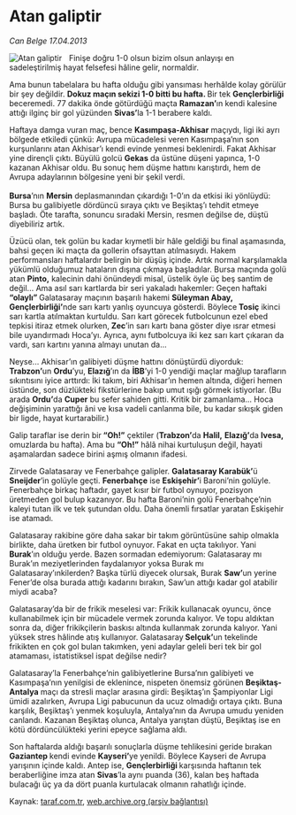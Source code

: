 # Atan galiptir

*Can Belge 17.04.2013*

<div class="yazi"><img align="left" alt="Atan galiptir" border="0" src="http://www.taraf.com.tr/fotoraflar/makaleler/atan-galiptir_8596_orijinal.jpg" style="border-right-width:10px; border-color:#FFFFFF"/><p>Finişe doğru 1-0 olsun bizim olsun anlayışı en sadeleştirilmiş hayat felsefesi hâline gelir, normaldir.</p>
<p>Ama bunun tabelalara bu hafta olduğu gibi yansıması herhâlde kolay görülür bir şey değildir. <strong>Dokuz maçın sekizi 1-0 bitti bu hafta. </strong>Bir tek <strong>Gençlerbirliği </strong>beceremedi. 77 dakika önde götürdüğü maçta <strong>Ramazan’</strong>ın kendi kalesine attığı ilginç bir gol yüzünden <strong>Sivas’</strong>la 1-1 berabere kaldı.</p>
<p>Haftaya damga vuran maç, bence <strong>Kasımpaşa-Akhisar</strong> maçıydı, ligi iki ayrı bölgede etkiledi çünkü: Avrupa mücadelesi veren Kasımpaşa’nın son kurşunlarını atan Akhisar’ı kendi evinde yenmesi beklenirdi. Fakat Akhisar yine dirençli çıktı. Büyülü golcü <strong>Gekas</strong> da üstüne düşeni yapınca, 1-0 kazanan Akhisar oldu. Bu sonuç hem düşme hattını karıştırdı, hem de Avrupa adaylarının bölgesine yeni bir şekil verdi.<br/><br/><strong>Bursa</strong>’nın <strong>Mersin</strong> deplasmanından çıkardığı 1-0’ın da etkisi iki yönlüydü: Bursa bu galibiyetle dördüncü sıraya çıktı ve Beşiktaş’ı tehdit etmeye başladı. Öte tarafta, sonuncu sıradaki Mersin, resmen değilse de, düştü diyebiliriz artık.</p>
<p>Üzücü olan, tek golün bu kadar kıymetli bir hâle geldiği bu final aşamasında, bahsi geçen iki maçta da gollerin ofsayttan atılmasıydı. Hakem performansları haftalardır belirgin bir düşüş içinde. Artık normal karşılamakla yükümlü olduğumuz hataların dışına çıkmaya başladılar. Bursa maçında golü atan <strong>Pinto,</strong> kalecinin dahi önündeydi misal, üstelik öyle üç beş santim de değil... Ama asıl sarı kartlarda bir seri yakaladı hakemler: Geçen haftaki <strong>“olaylı” </strong>Galatasaray maçının başarılı hakemi <strong>Süleyman Abay, Gençlerbirliği’</strong>nde sarı kartı yanlış oyuncuya gösterdi. Böylece<strong> Tosiç</strong> ikinci sarı kartla atılmaktan kurtuldu. Sarı kart görecek futbolcunun ezel ebed tepkisi itiraz etmek olurken,<strong> Zec</strong>’in sarı kartı bana göster diye ısrar etmesi bile uyandırmadı Hoca’yı. Ayrıca, aynı futbolcuya iki kez sarı kart çıkaran da vardı, sarı kartını yanına almayı unutan da...</p>
<p>Neyse... Akhisar’ın galibiyeti düşme hattını dönüştürdü diyorduk: <strong>Trabzon’</strong>un <strong>Ordu</strong>’yu, <strong>Elazığ</strong>’ın da <strong>İBB</strong>’yi 1-0 yendiği maçlar mağlup tarafların sıkıntısını iyice arttırdı: İki takım, biri Akhisar’ın hemen altında, diğeri hemen üstünde, son düzlükteki fikstürlerine bakıp umut ışığı görmek istiyorlar. (Bu arada <strong>Ordu’</strong>da <strong>Cuper</strong> bu sefer sahiden gitti. Kritik bir zamanlama... Hoca değişiminin yarattığı âni ve kısa vadeli canlanma bile, bu kadar sıkışık giden bir ligde, hayat kurtarabilir.)</p>
<p>Galip taraflar ise derin bir<strong> “Oh!”</strong> çektiler (<strong>Trabzon’</strong>da <strong>Halil,</strong> <strong>Elazığ’</strong>da <strong>Ivesa,</strong> omuzlarda bu hafta). Ama bu <strong>“Oh!”</strong> hâlâ nihai kurtuluşun değil, hayati aşamalardan sadece birini aşmış olmanın ifadesi.</p>
<p>Zirvede Galatasaray ve Fenerbahçe galipler. <strong>Galatasaray Karabük’</strong>ü <strong>Sneijder</strong>’in golüyle geçti. <strong>Fenerbahçe</strong> ise <strong>Eskişehir’</strong>i Baroni’nin golüyle. Fenerbahçe birkaç haftadır, gayet kısır bir futbol oynuyor, pozisyon üretmeden gol bulup kazanıyor. Bu hafta Baroni’nin golü Fenerbahçe’nin kaleyi tutan ilk ve tek şutundan oldu. Daha önemli fırsatlar yaratan Eskişehir ise atamadı.</p>
<p>Galatasaray rakibine göre daha sakar bir takım görüntüsüne sahip olmakla birlikte, daha üretken bir futbol oynuyor. Fakat en uçta takılıyor. Yani <strong>Burak</strong>’ın olduğu yerde. Bazen sormadan edemiyorum: Galatasaray mı Burak’ın meziyetlerinden faydalanıyor yoksa Burak mı Galatasaray’ınkilerden? Başka türlü diyecek olursak, Burak <strong>Saw’</strong>un yerine Fener’de olsa burada attığı kadarını bırakın, Saw’un attığı kadar gol atabilir miydi acaba?</p>
<p>Galatasaray’da bir de frikik meselesi var: Frikik kullanacak oyuncu, önce kullanabilmek için bir mücadele vermek zorunda kalıyor. Ve topu aldıktan sonra da, diğer frikikçilerin baskısı altında kullanmak zorunda kalıyor. Yani yüksek stres hâlinde atış kullanıyor. Galatasaray<strong> Selçuk’</strong>un tekelinde frikikten en çok gol bulan takımken, yeni adaylar geleli beri tek bir gol atamaması, istatistiksel ispat değilse nedir?</p>
<p>Galatasaray’la Fenerbahçe’nin galibiyetlerine Bursa’nın galibiyeti ve Kasımpaşa’nın yenilgisi de eklenince, nispeten önemsiz görünen <strong>Beşiktaş-Antalya</strong> maçı da stresli maçlar arasına girdi: Beşiktaş’ın Şampiyonlar Ligi ümidi azalırken, Avrupa Ligi pabucunun da ucuz olmadığı ortaya çıktı. Buna karşılık, Beşiktaş’ı yenmek koşuluyla, Antalya’nın da Avrupa umudu yeniden canlandı. Kazanan Beşiktaş olunca, Antalya yarıştan düştü, Beşiktaş ise en kötü dördüncülükteki yerini epeyce sağlama aldı.</p>
<p>Son haftalarda aldığı başarılı sonuçlarla düşme tehlikesini geride bırakan <strong>Gaziantep </strong>kendi evinde <strong>Kayseri’</strong>ye yenildi. Böylece Kayseri de Avrupa yarışının içinde kaldı. Antep ise, <strong>Gençlerbirliği </strong>karşısında haftanın tek beraberliğine imza atan <strong>Sivas</strong>’la aynı puanda (36), kalan beş haftada bulacağı üç ya da dört puanla kurtulacak olmanın rahatlığı içinde.</p>
</div>

Kaynak: [taraf.com.tr](http://www.taraf.com.tr/can-belge/makale-atan-galiptir.htm), [web.archive.org (arşiv bağlantısı)](http://web.archive.org/web/20131107111721/http://www.taraf.com.tr/can-belge/makale-atan-galiptir.htm)
